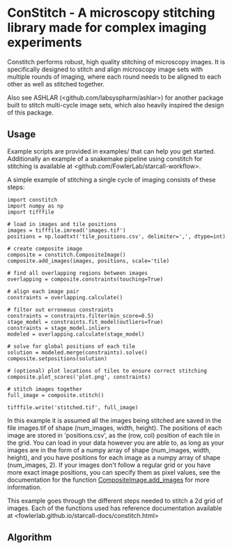 # ConStitch - A microscopy stitching library made for complex imaging experiments

Constitch performs robust, high quality stitching of microscopy images. It is
specifically designed to stitch and align microscopy image sets with multiple
rounds of imaging, where each round needs to be aligned to each other as well
as stitched together.

Also see ASHLAR (<github.com/labsyspharm/ashlar>) for another package built to
stitch multi-cycle image sets, which also heavily inspired the design of this
package.

## Usage

Example scripts are provided in examples/ that can help you get started.
Additionally an example of a snakemake pipeline using constitch for stitching
is available at <github.com/FowlerLab/starcall-workflow>.

A simple example of stitching a single cycle of imaging consists of these steps:

	import constitch
	import numpy as np
	import tifffile

	# load in images and tile positions
	images = tifffile.imread('images.tif')
	positions = np.loadtxt('tile_positions.csv', delimiter=',', dtype=int)

	# create composite image
	composite = constitch.CompositeImage()
	composite.add_images(images, positions, scale='tile)

	# find all overlapping regions between images
	overlapping = composite.constraints(touching=True)

	# align each image pair
	constraints = overlapping.calculate()

	# filter out erroneous constraints
	constraints = constraints.filter(min_score=0.5)
	stage_model = constraints.fit_model(outliers=True)
	constraints = stage_model.inliers
	modeled = overlapping.calculate(stage_model)

	# solve for global positions of each tile
	solution = modeled.merge(constraints).solve()
	composite.setpositions(solution)

	# (optional) plot locations of tiles to ensure correct stitching
	composite.plot_scores('plot.png', constraints)

	# stitch images together
	full_image = composite.stitch()

	tifffile.write('stitched.tif', full_image)

In this example it is assumed all the images being stitched are saved in the file images.tif of shape (num_images, width, height).
The positions of each image are stored in 'positions.csv', as the (row, col) position of each tile in the grid. You can
load in your data however you are able to, as long as your images are in the form of a numpy array of
shape (num_images, width, height), and you have positions for each image as a numpy array of shape (num_images, 2).
If your images don't follow a regular grid or you have more exact image positions, you can specify them
as pixel values, see the documentation for the function [CompositeImage.add_images](https://fowlerlab.github.io/starcall-docs/constitch.composite.html#CompositeImage-add_images)
for more information.

This example goes through the different steps needed to stitch a 2d grid of images. Each of the functions
used has reference documentation available at <fowlerlab.github.io/starcall-docs/constitch.html>

## Algorithm




